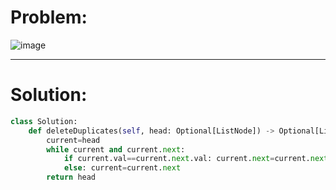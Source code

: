 # Problem:
![image](https://user-images.githubusercontent.com/11164303/169665991-5ef6b618-265f-4fcb-bdb4-bbe58f04b582.png)


-------- 
# Solution:
```python
class Solution:
    def deleteDuplicates(self, head: Optional[ListNode]) -> Optional[ListNode]:
        current=head
        while current and current.next:
            if current.val==current.next.val: current.next=current.next.next
            else: current=current.next
        return head
```

